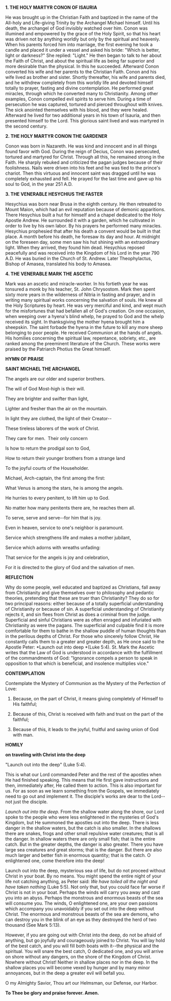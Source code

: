 
**1. THE HOLY MARTYR CONON OF ISAURIA**

He was brought up in the Christian Faith and baptized in the name of the All-holy and Life-giving Trinity by the Archangel Michael himself. Until his death, the archangel of God invisibly watched over him. Conon was illumined and empowered by the grace of the Holy Spirit, so that his heart was driven not by anything worldly but only by the spiritual and heavenly. When his parents forced him into marriage, the first evening he took a candle and placed it under a vessel and asked his bride: "Which is better, light or darkness?" She replied: "Light." He then began to talk to her about the Faith of Christ, and about the spiritual life as being far superior and more desirable than the physical. In this he succeeded. Afterward Conon converted his wife and her parents to the Christian Faith. Conon and his wife lived as brother and sister. Shortly thereafter, his wife and parents died, and he withdrew completely from this worldly life and devoted himself totally to prayer, fasting and divine contemplation. He performed great miracles, through which he converted many to Christianity. Among other examples, Conon compelled evil spirits to serve him. During a time of persecution he was captured, tortured and pierced throughout with knives. The sick anointed themselves with his blood, and they were healed. Afterward he lived for two additional years in his town of Isauria, and then presented himself to the Lord. This glorious saint lived and was martyred in the second century.

**2. THE HOLY MARTYR CONON THE GARDENER**

Conon was born in Nazareth. He was kind and innocent and in all things found favor with God. During the reign of Decius, Conon was persecuted, tortured and martyred for Christ. Through all this, he remained strong in the Faith. He sharply rebuked and criticized the pagan judges because of their foolishness. Nails were driven into his feet and he was tied to the prince's chariot. Then this virtuous and innocent saint was dragged until he was completely exhausted and fell. He prayed for the last time and gave up his soul to God, in the year 251 A.D.

**3. THE VENERABLE HESYCHIUS THE FASTER**

Hesychius was born near Brusa in the eighth century. He then retreated to Mount Maion, which had an evil reputation because of demonic apparitions. There Hesychius built a hut for himself and a chapel dedicated to the Holy Apostle Andrew. He surrounded it with a garden, which he cultivated in order to live by his own labor. By his prayers he performed many miracles. Hesychius prophesied that after his death a convent would be built in that place. A month before his death, he foresaw its day and hour. At midnight on the foreseen day, some men saw his hut shining with an extraordinary light. When they arrived, they found him dead. Hesychius reposed peacefully and was received into the Kingdom of his Lord in the year 790 A.D. He was buried in the Church of St. Andrew. Later Theophylactus, Bishop of Amasea, translated his body to Amasea.

**4. THE VENERABLE MARK THE ASCETIC**

Mark was an ascetic and miracle-worker. In his fortieth year he was tonsured a monk by his teacher, St. John Chrysostom. Mark then spent sixty more years in the wilderness of Nitria in fasting and prayer, and in writing many spiritual works concerning the salvation of souls. He knew all the Holy Scriptures by heart. He was very merciful and kind, and wept much for the misfortunes that had befallen all of God's creation. On one occasion, when weeping over a hyena's blind whelp, he prayed to God and the whelp received its sight. In thanksgiving the mother hyena brought him a sheepskin. The saint forbade the hyena in the future to kill any more sheep belonging to poor people. He received Communion at the hands of angels. His homilies concerning the spiritual law, repentance, sobriety, etc., are ranked among the preeminent literature of the Church. These works were praised by the Patriarch Photius the Great himself.



**HYMN OF PRAISE**

**SAINT MICHAEL THE ARCHANGEL**

The angels are our older and superior brothers.

The will of God Most-high is their will.

They are brighter and swifter than light,

Lighter and fresher than the air on the mountain.

In light they are clothed, the light of their Creator--

These tireless laborers of the work of Christ.

They care for men.  Their only concern

Is how to return the prodigal son to God,

How to return their younger brothers from a strange land

To the joyful courts of the Householder.

Michael, Arch-captain, the first among the first:

What Venus is among the stars, he is among the angels.

He hurries to every penitent, to lift him up to God.

No matter how many penitents there are, he reaches them all.

To serve, serve and serve--for him that is joy.

Even in heaven, service to one's neighbor is paramount.

Service which strengthens life and makes a mother jubilant,

Service which adorns with wreaths unfading:

That service for the angels is joy and celebration,

For it is directed to the glory of God and the salvation of men.


**REFLECTION**

Why do some people, well educated and baptized as Christians, fall away from Christianity and give themselves over to philosophy and pedantic theories, pretending that these are truer than Christianity? They do so for two principal reasons: either because of a totally superficial understanding of Christianity or because of sin. A superficial understanding of Christianity rejects it, and sin flees from Christ as does a criminal from the judge. Superficial and sinful Christians were as often enraged and infuriated with Christianity as were the pagans. The superficial and culpable find it is more comfortable for them to bathe in the shallow puddle of human thoughts than in the perilous depths of Christ. For those who sincerely follow Christ, He constantly calls them to a greater and greater depth, as He once said to the Apostle Peter: *Launch out into deep *(Luke 5:4). St. Mark the Ascetic writes that the Law of God is understood in accordance with the fulfillment of the commandments of God: "Ignorance compels a person to speak in opposition to that which is beneficial, and insolence multiplies vice."

**CONTEMPLATION**

Contemplate the Mystery of Communion as the Mystery of the Perfection of Love:

1.  Because, on the part of Christ, it means giving completely of Himself to His faithful;

1.  Because of this, Christ is received with faith and trust on the part of the faithful;

1.  Because of this, it leads to the joyful, fruitful and saving union of God with man.



**HOMILY**

**on traveling with Christ into the deep**

"Launch out into the deep" (Luke 5:4).

This is what our Lord commanded Peter and the rest of the apostles when He had finished speaking. This means that He first gave instructions and then, immediately after, He called them to action. This is also important for us. For as soon as we learn something from the Gospels, we immediately need to go out and implement it. The disciple's works are dear to the Lord--not just the disciple.

*Launch out into the deep.* From the shallow water along the shore, our Lord spoke to the people who were less enlightened in the mysteries of God's Kingdom, but He summoned the apostles out into the deep. There is less danger in the shallow waters, but the catch is also smaller. In the shallows there are snakes, frogs and other small repulsive water creatures; that is all the danger. In shallow waters there are only small fish; that is the entire catch. But in the greater depths, the danger is also greater. There you have large sea creatures and great storms; that is the danger. But there are also much larger and better fish in enormous quantity; that is the catch. O enlightened one, come therefore into the deep! 

Launch out into the deep, mysterious sea of life, but do not proceed without Christ in your boat. By no means. You might spend the entire night of your life not catching anything, as Peter said: *We have toiled all the night and have taken nothing* (Luke 5:5). Not only that, but you could face far worse if Christ is not in your boat. Perhaps the winds will carry you away and cast you into an abyss. Perhaps the monstrous and enormous beasts of the sea will consume you. The winds, O enlightened one, are your own passions which accompany you unavoidably if you set out into the deep without Christ. The enormous and monstrous beasts of the sea are demons, who can destroy you in the blink of an eye as they destroyed the herd of two thousand (See Mark 5:13).

However, if you are going out with Christ into the deep, do not be afraid of anything, but go joyfully and courageously joined to Christ. You will lay hold of the best catch, and you will fill both boats with it--the physical and the spiritual. You will snare the best catch, O dedicated one, and you will arrive on shore without any dangers, on the shore of the Kingdom of Christ. Nowhere without Christ! Neither in shallow places nor in the deep. In the shallow places you will become vexed by hunger and by many minor annoyances, but in the deep a greater evil will befall you.

O my Almighty Savior, Thou art our Helmsman, our Defense, our Harbor.

**To Thee be glory and praise forever. Amen.**

 
